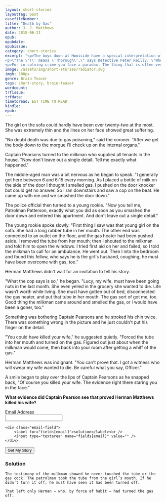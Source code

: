 ```yaml
---
layout: short-stories
layoutTag: post
casefileNumber: 
title: "Death by Gas"
author: J. J. Matthews
date: 2018-06-21
opub: 
opubdate: 
opubissue: 
category: short-stories
excerpt: "<p>The boys down at Homicide have a special interpretation of what the middle initial in the name of Captain Howard T. Pearsons really means. They like that tall lanky ex-football player with his penetrating mind.</p>
<p>\"The \'T\' means \'Thorough\',\" says Detective Peter Reilly. \"When my boss gets on a case his mind looks for every point and never overlooks the smallest detail.\"</p>
<p>For in solving crime you face a paradox. The thing that is often very obvious is exactly what is overlooked by everyone &mdash; from the cop to the killer.</p>"
image: /assets/img/short-stories/radiator.svg
imgh: 300px
genre: Brain Teaser
tags: short-story, brain-teaser
wordcount: 
trfissue: 
trfdate: 
timetoread: EST TIME TO READ
kindle: 
epub: 
---
```


The girl on the sofa could hardly have been over twenty-two at the most. She was extremely thin and the lines on her face showed great suffering.

"No doubt death was due to gas poisoning," said the coroner. "After we get the body down to the morgue I'll check up on the internal organs."

Captain Pearsons turned to the milkman who supplied all tenants in the house. "Now don't leave out a single detail. Tell me exactly what happened."

The middle-aged man was a bit nervous as he began to speak. "I generally get here between 6 and 6:15 every morning. As I placed a bottle of milk on the side of the door I thought I smelled gas. I pushed on the door knocker but could get no answer. So I ran downstairs and saw a cop on the beat. He came up with me and we smashed the door down."

The police official then turned to a young rookie. "Now you tell me, Patrolman Patterson, exactly what you did as soon as you smashed the door down and entered this apartment. And don't leave out a single detail."

The young rookie spoke slowly. "First thing I saw was that young girl on the sofa. She had a long rubber tube in her mouth. The other end was connected to an outlet on the floor, and the gas heater had been pushed aside. I removed the tube from her mouth; then I shouted to the milkman and told him to open the windows. I tried first aid on her and failed, so I told the milkman to call for an ambulance. He went out. Then I into the bedroom and found this fellow, who says he is the girl's husband, coughing; he must have been overcome with gas, too.”

Herman Matthews didn't wait for an invitation to tell his story.

"What the cop says is so," he began. "Lucy, my wife, must have been going nuts in the last month. She even yelled in the grocery she wanted to die. Life wasn’t worth while living. She must have gotten out of bed, disconnected the gas heater, and put that tube in her mouth. The gas sort of got me, too. Good thing the milkman came around and smelled the gas, or I would have been a goner, too."

Something was bothering Captain Pearsons and he stroked his chin twice. There was something wrong in the picture and he just couldn't put his finger on the detail.

"You could have killed your wife," he suggested quietly. "Forced the tube into her mouth and turned on the gas. Figured out just about when the milkman would come, then back into your room after getting a whiff of the gas."

Herman Matthews was indignant. "You can't prove that. I got a witness who will swear my wife wanted to die. Be careful what you say, Officer."

A smile began to play over the lips of Captain Pearsons as he snapped back, "Of course you killed your wife. The evidence right there staring you in the face.”

<strong>What evidence did Captain Pearson see that proved Herman Matthews killed his wife?</strong>

<form action="#" method="post" data-drip-embedded-form="" class="d_form1">
    <div class="email-field">
        <label for="fields[email]">Email Address</label><br />
        <input type="email" name="fields[email]" value="" />
    </div>

    <div class="email-field">
	    <label for="fields[email]">solution</label><br />
	    <input type="textarea" name="fields[email]" value="" />
    </div>
  <div>
    <input type="submit" name="submit" value="Get My Story" data-drip-attribute="sign-up-button" />
  </div>
</form>

<div class="tobehidden">
	<h3>Solution</h3>

	The testimony of the milkman showed he never touched the tube or the gas cock. The patrolman took the tube from the girl’s mouth. If he didn’t turn it off, he must have seen it had been turned off.

	That left only Herman — who, by force of habit — had turned the gas off.

</div>